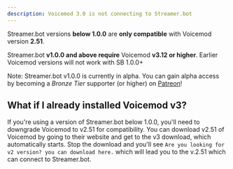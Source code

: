 ```yaml
---
description: Voicemod 3.0 is not connecting to Streamer.bot
---
```


Streamer.bot versions **below 1.0.0** are **only compatible** with Voicemod version **2.51**.

Streamer.bot **v1.0.0 and above require** Voicemod **v3.12 or higher**. Earlier Voicemod versions will not work with SB 1.0.0+

Note: Streamer.bot v1.0.0 is currently in alpha. You can gain alpha access by becoming a *Bronze Tier* supporter (or higher) on [Patreon](https://www.patreon.com/nate1280/)!

## What if I already installed Voicemod v3?
If you're using a version of Streamer.bot below 1.0.0, you'll need to downgrade Voicemod to v2.51 for compatibility.
You can download v2.51 of Voicemod by going to their website and get to the v3 download, which automatically starts. Stop the download and you'll see `Are you looking for v2 version? you can download here.` which will lead you to the v.2.51 which can connect to Streamer.bot.

